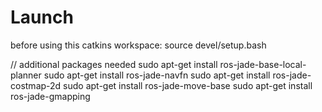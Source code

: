
Launch
============================


before using this catkins workspace:
source devel/setup.bash

// additional packages needed
sudo apt-get install ros-jade-base-local-planner
sudo apt-get install ros-jade-navfn
sudo apt-get install ros-jade-costmap-2d
sudo apt-get install ros-jade-move-base
sudo apt-get install ros-jade-gmapping